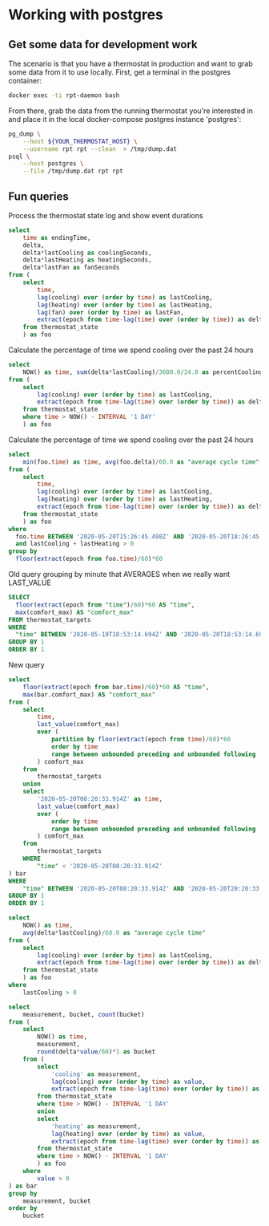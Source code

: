 # Working with postgres

## Get some data for development work

The scenario is that you have a thermostat in production and want to grab some
data from it to use locally. First, get a terminal in the postgres container:

```bash
docker exec -ti rpt-daemon bash
```

From there, grab the data from the running thermostat you're interested in and
place it in the local docker-compose postgres instance 'postgres':

```bash
pg_dump \
    --host ${YOUR_THERMOSTAT_HOST} \
    --username rpt rpt --clean  > /tmp/dump.dat
psql \
    --host postgres \
    --file /tmp/dump.dat rpt rpt
```

## Fun queries

Process the thermostat state log and show event durations

```sql
select
    time as endingTime,
    delta,
    delta*lastCooling as coolingSeconds,
    delta*lastHeating as heatingSeconds,
    delta*lastFan as fanSeconds
from (
    select
        time,
        lag(cooling) over (order by time) as lastCooling,
        lag(heating) over (order by time) as lastHeating,
        lag(fan) over (order by time) as lastFan,
        extract(epoch from time-lag(time) over (order by time)) as delta
    from thermostat_state
    ) as foo
```

Calculate the percentage of time we spend cooling over the past 24 hours

```sql
select
    NOW() as time, sum(delta*lastCooling)/3600.0/24.0 as percentCooling
from (
    select
        lag(cooling) over (order by time) as lastCooling,
        extract(epoch from time-lag(time) over (order by time)) as delta
    from thermostat_state
    where time > NOW() - INTERVAL '1 DAY'
    ) as foo
```

Calculate the percentage of time we spend cooling over the past 24 hours

```sql
select
    min(foo.time) as time, avg(foo.delta)/60.0 as "average cycle time"
from (
    select
        time,
        lag(cooling) over (order by time) as lastCooling,
        lag(heating) over (order by time) as lastHeating,
        extract(epoch from time-lag(time) over (order by time)) as delta
    from thermostat_state
    ) as foo
where
  foo.time BETWEEN '2020-05-20T15:26:45.498Z' AND '2020-05-20T18:26:45.498Z'
  and lastCooling + lastHeating > 0
group by
  floor(extract(epoch from foo.time)/60)*60
```

Old query grouping by minute that AVERAGES when we really want LAST_VALUE

```sql
SELECT
  floor(extract(epoch from "time")/60)*60 AS "time",
  max(comfort_max) AS "comfort_max"
FROM thermostat_targets
WHERE
  "time" BETWEEN '2020-05-19T18:53:14.694Z' AND '2020-05-20T18:53:14.694Z'
GROUP BY 1
ORDER BY 1
```

New query

```sql
select
    floor(extract(epoch from bar.time)/60)*60 AS "time",
    max(bar.comfort_max) AS "comfort_max"
from (
    select
        time,
        last_value(comfort_max)
        over (
            partition by floor(extract(epoch from time)/60)*60
            order by time
            range between unbounded preceding and unbounded following
        ) comfort_max
    from
        thermostat_targets
    union
    select
        '2020-05-20T08:20:33.914Z' as time,
        last_value(comfort_max)
        over (
            order by time
            range between unbounded preceding and unbounded following
        ) comfort_max
    from
        thermostat_targets
    WHERE
        "time" < '2020-05-20T08:20:33.914Z'
) bar
WHERE
    "time" BETWEEN '2020-05-20T08:20:33.914Z' AND '2020-05-20T20:20:33.914Z'
GROUP BY 1
ORDER BY 1
```

```sql
select
    NOW() as time,
    avg(delta*lastCooling)/60.0 as "average cycle time"
from (
    select
        lag(cooling) over (order by time) as lastCooling,
        extract(epoch from time-lag(time) over (order by time)) as delta
    from thermostat_state
    ) as foo
where
    lastCooling > 0
```

```sql
select
    measurement, bucket, count(bucket)
from (
    select
        NOW() as time,
        measurement,
        round(delta*value/60)*1 as bucket
    from (
        select
            'cooling' as measurement,
            lag(cooling) over (order by time) as value,
            extract(epoch from time-lag(time) over (order by time)) as delta
        from thermostat_state
        where time > NOW() - INTERVAL '1 DAY'
        union
        select
            'heating' as measurement,
            lag(heating) over (order by time) as value,
            extract(epoch from time-lag(time) over (order by time)) as delta
        from thermostat_state
        where time > NOW() - INTERVAL '1 DAY'
        ) as foo
    where
        value > 0
) as bar
group by
    measurement, bucket
order by
    bucket
```
